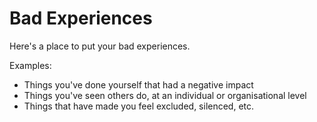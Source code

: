 # Bad Experiences

Here's a place to put your bad experiences.

Examples: 

- Things you've done yourself that had a negative impact
- Things you've seen others do, at an individual or organisational level
- Things that have made you feel excluded, silenced, etc.